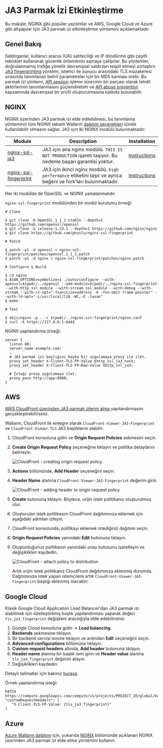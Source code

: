 # JA3 Parmak İzi Etkinleştirme

Bu makale, NGINX gibi popüler yazılımlar ve AWS, Google Cloud ve Azure gibi altyapılar için JA3 parmak izi etkinleştirme yöntemini açıklamaktadır.

## Genel Bakış

Saldırganlar, kullanıcı aracısı (UA) sahteciliği ve IP döndürme gibi çeşitli teknikler kullanarak güvenlik önlemlerini aşmaya çalışırlar. Bu yöntemler, doğrulanmamış trafiğe yönelik davranışsal saldırıları tespit etmeyi zorlaştırır. [JA3 fingerprinting](https://www.peakhour.io/learning/fingerprinting/what-is-ja3-fingerprinting/) yöntemi, istemci ile sunucu arasındaki TLS müzakeresi sırasında tanımlanan belirli parametreler için bir MD5 karması üretir. Bu parmak izi yöntemi, [API session](../api-sessions/overview.md) işleme sürecinin bir parçası olarak tehdit aktörlerinin tanımlanmasını güçlendirebilir ve [API abuse prevention](../api-abuse-prevention/overview.md) kapsamında davranışsal bir profil oluşturulmasına katkıda bulunabilir.

## NGINX

NGINX üzerinden JA3 parmak izi elde edilebilmesi, bu tanımlama yönteminin tüm NGINX tabanlı Wallarm [dağıtım seçenekleri](..//installation/nginx-native-node-internals.md#nginx-node) içinde kullanılabilir olmasını sağlar. JA3 için iki NGINX modülü bulunmaktadır:

| Module | Description | Installation |
| - | - | - |
| [nginx-ssl-ja3](https://github.com/fooinha/nginx-ssl-ja3) | JA3 için ana nginx modülü. `THIS IS NOT PRODUCTION` işareti taşıyor. Bu nedenle başarı garantisi yoktur. | [Instructions](https://github.com/fooinha/nginx-ssl-ja3#compilation-and-installation) |
| [nginx-ssl-fingerprint](https://github.com/phuslu/nginx-ssl-fingerprint) | JA3 için ikinci nginx modülü. `high performance` etiketini taşır ve ayrıca beğeni ve fork'ları bulunmaktadır. | [Instructions](https://github.com/phuslu/nginx-ssl-fingerprint#quick-start) |

Her iki modülde de OpenSSL ve NGINX yamalanmalıdır.

`nginx-ssl-fingerprint` modülünden bir modül kurulumu örneği:

```
# Clone

$ git clone -b OpenSSL_1_1_1-stable --depth=1 https://github.com/openssl/openssl
$ git clone -b release-1.23.1 --depth=1 https://github.com/nginx/nginx
$ git clone https://github.com/phuslu/nginx-ssl-fingerprint

# Patch

$ patch -p1 -d openssl < nginx-ssl-fingerprint/patches/openssl.1_1_1.patch
$ patch -p1 -d nginx < nginx-ssl-fingerprint/patches/nginx.patch

# Configure & Build

$ cd nginx
$ ASAN_OPTIONS=symbolize=1 ./auto/configure --with-openssl=$(pwd)/../openssl --add-module=$(pwd)/../nginx-ssl-fingerprint --with-http_ssl_module --with-stream_ssl_module --with-debug --with-stream --with-cc-opt="-fsanitize=address -O -fno-omit-frame-pointer" --with-ld-opt="-L/usr/local/lib -Wl,-E -lasan"
$ make

# Test

$ objs/nginx -p . -c $(pwd)/../nginx-ssl-fingerprint/nginx.conf
$ curl -k https://127.0.0.1:8444
```

NGINX yapılandırma örneği:

```
server {
  listen 80;
  server_name example.com;
  …
  # JA3 parmak izi başlığını başka bir uygulamaya proxy ile ilet.
  proxy_set_header X-Client-TLS-FP-Value $http_ssl_ja3_hash;
  proxy_set_header X-Client-TLS-FP–Raw-Value $http_ssl_ja3;

  # İsteği proxy uygulamaya ilet.
  proxy_pass http://app:8080;
}
```

## AWS

[AWS CloudFront üzerinden JA3 parmak izlerini alma](https://aws.amazon.com/about-aws/whats-new/2022/11/amazon-cloudfront-supports-ja3-fingerprint-headers/) yapılandırmasını gerçekleştirebilirsiniz.

Wallarm, CloudFront ile entegre olarak `CloudFront-Viewer-JA3-Fingerprint` ve `CloudFront-Viewer-TLS` JA3 başlıklarını alabilir:

1. CloudFront konsoluna gidin ve **Origin Request Policies** sekmesini seçin.
1. **Create Origin Request Policy** seçeneğine tıklayın ve politika detaylarını belirleyin.

    ![CloudFront - creating origin request policy](../images/configuration-guides/ja3/aws-cloudfront-create-origin-request-policy.png)

1. **Actions** bölümünde, **Add Header** seçeneğini seçin.
1. **Header Name** alanına `CloudFront-Viewer-JA3-Fingerprint` değerini girin.

    ![CloudFront - adding header to origin request policy](../images/configuration-guides/ja3/aws-cloudfront-origin-request-policy-add-header.png)

1. **Create** butonuna tıklayın. Böylece, orijin istek politikanız oluşturulmuş olur.
1. Oluşturulan istek politikasını CloudFront dağıtımınıza eklemek için aşağıdaki adımları izleyin.
1. CloudFront konsolunda, politikayı eklemek istediğiniz dağıtımı seçin.
1. **Origin Request Policies** yanındaki **Edit** butonuna tıklayın.
1. Oluşturduğunuz politikanın yanındaki onay kutusunu işaretleyin ve değişiklikleri kaydedin.

    ![CloudFront - attach policy to distribution](../images/configuration-guides/ja3/aws-cloudfront-attach-policy-to-distribution.png)

    Artık orijin istek politikanız CloudFront dağıtımınıza eklenmiş durumda. Dağıtımınıza istek yapan istemcilere artık `CloudFront-Viewer-JA3-Fingerprint` başlığı eklenmiş olacaktır.

## Google Cloud

Klasik Google Cloud Application Load Balancer'dan JA3 parmak izi alabilmek için özelleştirilmiş başlık yapılandırması yaparak değeri `tls_ja3_fingerprint` değişkeni aracılığıyla elde edebilirsiniz:

1. Google Cloud konsoluna gidin → **Load balancing**.
1. **Backends** sekmesine tıklayın.
1. Bir backend servisi ismine tıklayın ve ardından **Edit** seçeneğini seçin.
1. **Advanced configurations** bölümüne tıklayın.
1. **Custom request headers** altında, **Add header** butonuna tıklayın.
1. **Header name** alanına bir başlık ismi girin ve **Header value** alanına `tls_ja3_fingerprint` değerini atayın.
1. Değişiklikleri kaydedin.

Detaylı talimatlar için bakınız [buraya](https://cloud.google.com/load-balancing/docs/https/custom-headers).

Örnek yapılandırma isteği:

```
PATCH https://compute.googleapis.com/compute/v1/projects/PROJECT_ID/global/backendServices/BACKEND_SERVICE_NAME
"customRequestHeaders": [
   "X-Client-TLS-FP-Value: {tls_ja3_fingerprint}"
]
```

## Azure

[Azure Wallarm dağıtımı](../installation/cloud-platforms/azure/docker-container.md) için, yukarıda [NGINX](#nginx) bölümünde açıklanan NGINX üzerinden JA3 parmak izi elde etme yöntemini kullanın.